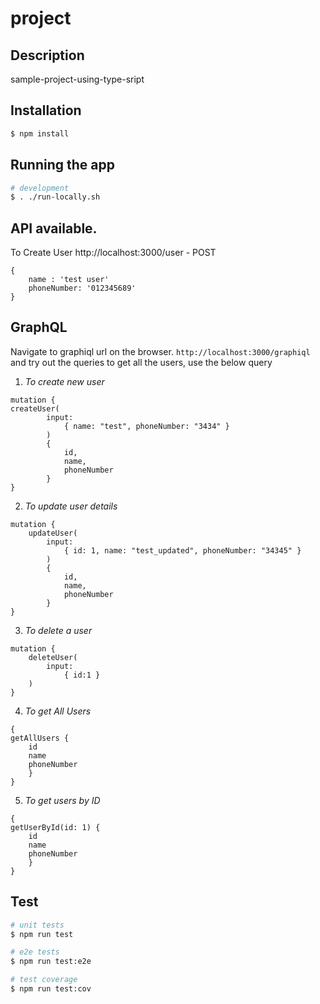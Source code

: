 # project

## Description

sample-project-using-type-sript

## Installation

```bash
$ npm install
```

## Running the app

```bash
# development
$ . ./run-locally.sh
```

## API available.

To Create User
http://localhost:3000/user - POST

```
{
    name : 'test user'
    phoneNumber: '012345689'
}
```

## GraphQL

Navigate to graphiql url on the browser. `http://localhost:3000/graphiql` and try out the queries
to get all the users, use the below query

1.  _To create new user_

```
mutation {
createUser(
        input:
            { name: "test", phoneNumber: "3434" }
        )
        {
            id,
            name,
            phoneNumber
        }
}
```

2.  _To update user details_

```
mutation {
    updateUser(
        input:
            { id: 1, name: "test_updated", phoneNumber: "34345" }
        )
        {
            id,
            name,
            phoneNumber
        }
}
```

3.  _To delete a user_

```
mutation {
    deleteUser(
        input:
            { id:1 }
    )
}
```

4.  _To get All Users_

```
{
getAllUsers {
    id
    name
    phoneNumber
    }
}
```

5.  _To get users by ID_

```
{
getUserById(id: 1) {
    id
    name
    phoneNumber
    }
}
```

## Test

```bash
# unit tests
$ npm run test

# e2e tests
$ npm run test:e2e

# test coverage
$ npm run test:cov
```
